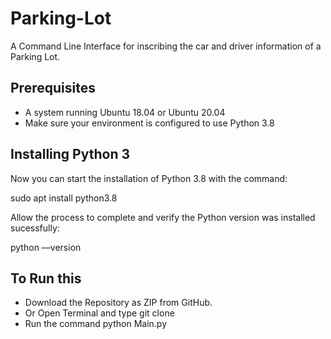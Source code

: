 # Parking-Lot
A Command Line Interface for inscribing the car and driver information of a Parking Lot.

## Prerequisites
* A system running Ubuntu 18.04 or Ubuntu 20.04
* Make sure your environment is configured to use Python 3.8

## Installing Python 3
Now you can start the installation of Python 3.8 with the command:

 sudo apt install python3.8
 
Allow the process to complete and verify the Python version was installed sucessfully:

 python ––version
 
## To Run this 
* Download the Repository as ZIP from GitHub.
* Or Open Terminal and type
  git clone 
* Run the command
python Main.py
